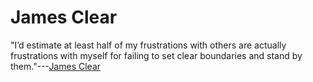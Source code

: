# James Clear

"I’d estimate at least half of my frustrations with others are actually frustrations with myself for failing to set clear boundaries and stand by them."---[James Clear](https://twitter.com/JamesClear/status/1296429807232864257)